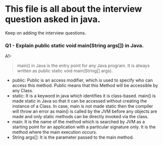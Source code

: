 # This file is all about the interview question asked in java.
Keep on adding the interview questions.


### Q1 - Explain public static void main(String args[]) in Java.
A1- 
> main() in Java is the entry point for any Java program. It is always written as public static void main(String[] args).
  * public: Public is an access modifier, which is used to specify who can access this method. Public means that this Method will be accessible by any Class.
  * static: It is a keyword in java which identifies it is class-based. main() is made static in Java so that it can be accessed without creating the instance of a Class. In case, main is not made static then the compiler will throw an error as main() is called by the JVM before any objects are made and only static methods can be directly invoked via the class. 
  * main: It is the name of the method which is searched by JVM as a starting point for an application with a particular signature only. It is the method where the main execution occurs.
  * String args[]: It is the parameter passed to the main method.